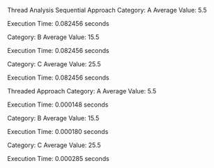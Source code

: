 Thread Analysis
Sequential Approach
Category: A
Average Value: 5.5

Execution Time: 0.082456 seconds

Category: B
Average Value: 15.5

Execution Time: 0.082456 seconds

Category: C
Average Value: 25.5

Execution Time: 0.082456 seconds

Threaded Approach
Category: A
Average Value: 5.5

Execution Time: 0.000148 seconds

Category: B
Average Value: 15.5

Execution Time: 0.000180 seconds

Category: C
Average Value: 25.5

Execution Time: 0.000285 seconds